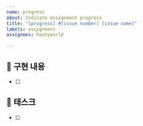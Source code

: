 ```yaml
---
name: progress
about: Indicate assignment progress
title: "[progress] #[issue number] [issue name]"
labels: assignment
assignees: hoonyworld

---
```


## 🚀 구현 내용
<!-- 진행할 작업에 대해 적어주세요 -->
- [ ] 

## 📝 태스크
<!-- 구현할 때 해야하는 작업들의 List를 적어주세요! -->
- [ ]
